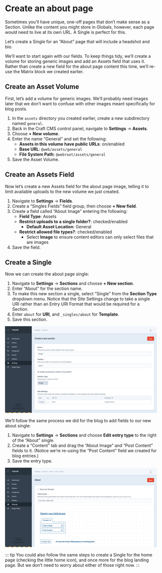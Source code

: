 # Create an about page

Sometimes you’ll have unique, one-off pages that don’t make sense as a Section. Unlike the content you might store in Globals, however, each page *would* need to live at its own URL. A Single is perfect for this.

Let’s create a Single for an “About” page that will include a headshot and bio.

We’ll want to start again with our fields. To keep things tidy, we’ll create a volume for storing generic images and add an Assets field that uses it. Rather than create a new field for the about page content this time, we’ll re-use the Matrix block we created earlier.

## Create an Asset Volume

First, let’s add a volume for generic images. We’ll probably need images later that we don’t want to confuse with other images meant specifically for blog posts.

1. In the `assets` directory you created earlier, create a new subdirectory named `general`.
2. Back in the Craft CMS control panel, navigate to **Settings** → **Assets**.
3. Choose **+ New volume**.
4. Enter the name “General” and set the following:
    - **Assets in this volume have public URLs**: on/enabled
    - **Base URL**: `@web/assets/general`
    - **File System Path**: `@webroot/assets/general`
5. Save the Asset Volume.

## Create an Assets Field

Now let’s create a new Assets field for the about page image, telling it to limit available uploads to the new volume we just created.

1. Navigate to **Settings** → **Fields**.
2. Create a “Singles Fields” field group, then choose **+ New field**.
3. Create a field called “About Image” entering the following:
    - **Field Type**: Assets
    - **Restrict uploads to a single folder?**: checked/enabled
        - **Default Asset Location**: General
    - **Restrict allowed file types?**: checked/enabled
        - Select **Image** to ensure content editors can only select files that are images
4. Save the field.

## Create a Single

Now we can create the about page single:

1. Navigate to **Settings** → **Sections** and choose **+ New section**.
2. Enter “About” for the section name.
3. To make this new section a single, select “Single” from the **Section Type** dropdown menu. Notice that the Site Settings change to take a single URI rather than an Entry URI Format that would be required for a Section.
4. Enter `about` for **URI**, and `_singles/about` for **Template**.
5. Save this section.

<BrowserShot url="https://tutorial.ddev.site/admin/settings/sections/new" :link="false" caption="Settings for the new about single.">
<img src="../images/about-single.png" alt="Screenshot of new single fields" />
</BrowserShot>

We’ll follow the same process we did for the blog to add fields to our new about single:

1. Navigate to **Settings** → **Sections** and choose **Edit entry type** to the right of the “About” single.
2. Create a “Content” tab and drag the “About Image” and “Post Content” fields to it. (Notice we’re re-using the “Post Content” field we created for blog entries.)
3. Save the entry type.

<BrowserShot url="https://tutorial.ddev.site/admin/settings/sections/2/entrytypes/2" :link="false" caption="The new about single’s field layout configuration.">
<img src="../images/about-field-layout.png" alt="Screenshot of about field type configuration" />
</BrowserShot>

::: tip
You could also follow the same steps to create a Single for the home page (checking the little home icon), and once more for the blog landing page. But we don’t need to worry about either of those right now.
:::
